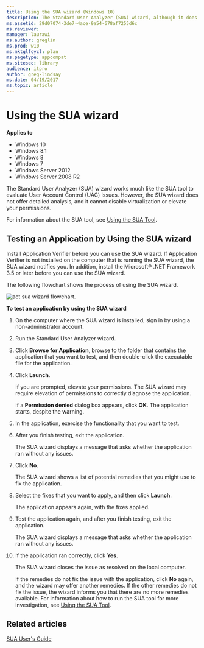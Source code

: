```yaml
---
title: Using the SUA wizard (Windows 10)
description: The Standard User Analyzer (SUA) wizard, although it does not offer deep analysis, works much like the SUA tool to test for User Account Control (UAC) issues.
ms.assetid: 29d07074-3de7-4ace-9a54-678af7255d6c
ms.reviewer: 
manager: laurawi
ms.author: greglin
ms.prod: w10
ms.mktglfcycl: plan
ms.pagetype: appcompat
ms.sitesec: library
audience: itpro
author: greg-lindsay
ms.date: 04/19/2017
ms.topic: article
---
```


# Using the SUA wizard


**Applies to**

-   Windows 10
-   Windows 8.1
-   Windows 8
-   Windows 7
-   Windows Server 2012
-   Windows Server 2008 R2

The Standard User Analyzer (SUA) wizard works much like the SUA tool to evaluate User Account Control (UAC) issues. However, the SUA wizard does not offer detailed analysis, and it cannot disable virtualization or elevate your permissions.

For information about the SUA tool, see [Using the SUA Tool](using-the-sua-tool.md).

## Testing an Application by Using the SUA wizard


Install Application Verifier before you can use the SUA wizard. If Application Verifier is not installed on the computer that is running the SUA wizard, the SUA wizard notifies you. In addition, install the Microsoft® .NET Framework 3.5 or later before you can use the SUA wizard.

The following flowchart shows the process of using the SUA wizard.

![act sua wizard flowchart.](images/dep-win8-l-act-suawizardflowchart.jpg)

**To test an application by using the SUA wizard**

1.  On the computer where the SUA wizard is installed, sign in by using a non-administrator account.

2.  Run the Standard User Analyzer wizard.

3.  Click **Browse for Application**, browse to the folder that contains the application that you want to test, and then double-click the executable file for the application.

4.  Click **Launch**.

    If you are prompted, elevate your permissions. The SUA wizard may require elevation of permissions to correctly diagnose the application.

    If a **Permission denied** dialog box appears, click **OK**. The application starts, despite the warning.

5.  In the application, exercise the functionality that you want to test.

6.  After you finish testing, exit the application.

    The SUA wizard displays a message that asks whether the application ran without any issues.

7.  Click **No**.

    The SUA wizard shows a list of potential remedies that you might use to fix the application.

8.  Select the fixes that you want to apply, and then click **Launch**.

    The application appears again, with the fixes applied.

9.  Test the application again, and after you finish testing, exit the application.

    The SUA wizard displays a message that asks whether the application ran without any issues.

10. If the application ran correctly, click **Yes**.

    The SUA wizard closes the issue as resolved on the local computer.

    If the remedies do not fix the issue with the application, click **No** again, and the wizard may offer another remedies. If the other remedies do not fix the issue, the wizard informs you that there are no more remedies available. For information about how to run the SUA tool for more investigation, see [Using the SUA Tool](using-the-sua-tool.md).

## Related articles
[SUA User's Guide](sua-users-guide.md)

 

 





